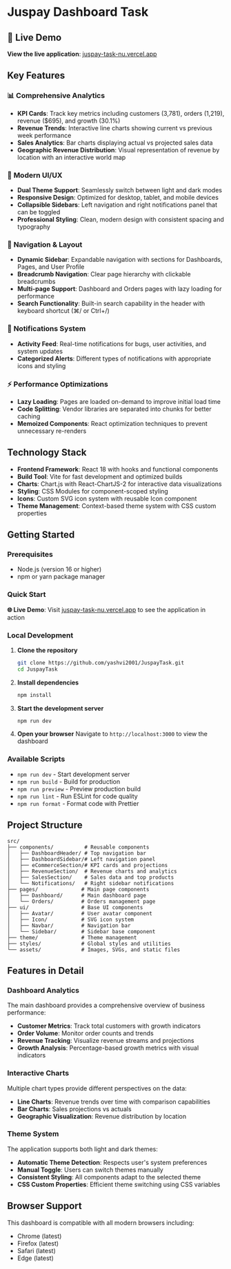 # Juspay Dashboard Task

## 🚀 Live Demo

**View the live application**: [juspay-task-nu.vercel.app](https://juspay-task-nu.vercel.app)

## Key Features

### 📊 **Comprehensive Analytics**

- **KPI Cards**: Track key metrics including customers (3,781), orders (1,219), revenue ($695), and growth (30.1%)
- **Revenue Trends**: Interactive line charts showing current vs previous week performance
- **Sales Analytics**: Bar charts displaying actual vs projected sales data
- **Geographic Revenue Distribution**: Visual representation of revenue by location with an interactive world map

### 🎨 **Modern UI/UX**

- **Dual Theme Support**: Seamlessly switch between light and dark modes
- **Responsive Design**: Optimized for desktop, tablet, and mobile devices
- **Collapsible Sidebars**: Left navigation and right notifications panel that can be toggled
- **Professional Styling**: Clean, modern design with consistent spacing and typography

### 🧭 **Navigation & Layout**

- **Dynamic Sidebar**: Expandable navigation with sections for Dashboards, Pages, and User Profile
- **Breadcrumb Navigation**: Clear page hierarchy with clickable breadcrumbs
- **Multi-page Support**: Dashboard and Orders pages with lazy loading for performance
- **Search Functionality**: Built-in search capability in the header with keyboard shortcut (⌘/ or Ctrl+/)

### 🔔 **Notifications System**

- **Activity Feed**: Real-time notifications for bugs, user activities, and system updates
- **Categorized Alerts**: Different types of notifications with appropriate icons and styling

### ⚡ **Performance Optimizations**

- **Lazy Loading**: Pages are loaded on-demand to improve initial load time
- **Code Splitting**: Vendor libraries are separated into chunks for better caching
- **Memoized Components**: React optimization techniques to prevent unnecessary re-renders

## Technology Stack

- **Frontend Framework**: React 18 with hooks and functional components
- **Build Tool**: Vite for fast development and optimized builds
- **Charts**: Chart.js with React-ChartJS-2 for interactive data visualizations
- **Styling**: CSS Modules for component-scoped styling
- **Icons**: Custom SVG icon system with reusable Icon component
- **Theme Management**: Context-based theme system with CSS custom properties

## Getting Started

### Prerequisites

- Node.js (version 16 or higher)
- npm or yarn package manager

### Quick Start

**🌐 Live Demo**: Visit [juspay-task-nu.vercel.app](https://juspay-task-nu.vercel.app) to see the application in action

### Local Development

1. **Clone the repository**

   ```bash
   git clone https://github.com/yashvi2001/JuspayTask.git
   cd JuspayTask
   ```

2. **Install dependencies**

   ```bash
   npm install
   ```

3. **Start the development server**

   ```bash
   npm run dev
   ```

4. **Open your browser**
   Navigate to `http://localhost:3000` to view the dashboard

### Available Scripts

- `npm run dev` - Start development server
- `npm run build` - Build for production
- `npm run preview` - Preview production build
- `npm run lint` - Run ESLint for code quality
- `npm run format` - Format code with Prettier

## Project Structure

```
src/
├── components/          # Reusable components
│   ├── DashboardHeader/ # Top navigation bar
│   ├── DashboardSidebar/# Left navigation panel
│   ├── eCommerceSection/# KPI cards and projections
│   ├── RevenueSection/  # Revenue charts and analytics
│   ├── SalesSection/    # Sales data and top products
│   └── Notifications/   # Right sidebar notifications
├── pages/              # Main page components
│   ├── Dashboard/      # Main dashboard page
│   └── Orders/         # Orders management page
├── ui/                 # Base UI components
│   ├── Avatar/         # User avatar component
│   ├── Icon/           # SVG icon system
│   ├── Navbar/         # Navigation bar
│   └── Sidebar/        # Sidebar base component
├── theme/              # Theme management
├── styles/             # Global styles and utilities
└── assets/             # Images, SVGs, and static files
```

## Features in Detail

### Dashboard Analytics

The main dashboard provides a comprehensive overview of business performance:

- **Customer Metrics**: Track total customers with growth indicators
- **Order Volume**: Monitor order counts and trends
- **Revenue Tracking**: Visualize revenue streams and projections
- **Growth Analysis**: Percentage-based growth metrics with visual indicators

### Interactive Charts

Multiple chart types provide different perspectives on the data:

- **Line Charts**: Revenue trends over time with comparison capabilities
- **Bar Charts**: Sales projections vs actuals
- **Geographic Visualization**: Revenue distribution by location

### Theme System

The application supports both light and dark themes:

- **Automatic Theme Detection**: Respects user's system preferences
- **Manual Toggle**: Users can switch themes manually
- **Consistent Styling**: All components adapt to the selected theme
- **CSS Custom Properties**: Efficient theme switching using CSS variables

## Browser Support

This dashboard is compatible with all modern browsers including:

- Chrome (latest)
- Firefox (latest)
- Safari (latest)
- Edge (latest)
